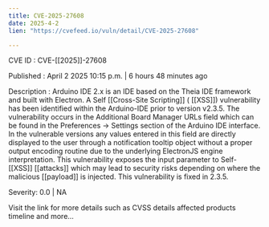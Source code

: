 ```yaml
---
title: CVE-2025-27608
date: 2025-4-2
lien: "https://cvefeed.io/vuln/detail/CVE-2025-27608"

---
```


CVE ID : CVE-[[2025]]-27608

Published :  April 2
2025
10:15 p.m. | 6 hours
48 minutes ago

Description : Arduino IDE 2.x is an IDE based on the Theia IDE framework and built with Electron. A Self  [[Cross-Site Scripting]] ( [[XSS]]) vulnerability has been identified within the Arduino-IDE prior to version v2.3.5. The vulnerability occurs in the Additional Board Manager URLs field
which can be found in the Preferences -> Settings section of the Arduino IDE interface. In the vulnerable versions
any values entered in this field are directly displayed to the user through a notification tooltip object
without a proper output encoding routine
due to the underlying ElectronJS engine interpretation. This vulnerability exposes the input parameter to Self- [[XSS]]  [[attacks]]
which may lead to security risks depending on where the malicious  [[payload]] is injected. This vulnerability is fixed in 2.3.5.

Severity: 0.0 | NA

Visit the link for more details
such as CVSS details
affected products
timeline
and more...
